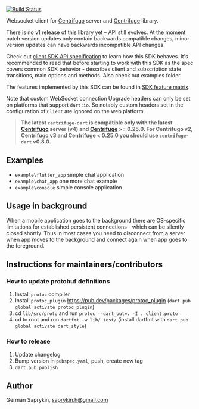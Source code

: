 [![Build Status](https://travis-ci.org/centrifugal/centrifuge-dart.svg?branch=master)](https://travis-ci.org/centrifugal/centrifuge-dart)

Websocket client for [Centrifugo](https://github.com/centrifugal/centrifugo) server and [Centrifuge](https://github.com/centrifugal/centrifuge) library. 

There is no v1 release of this library yet – API still evolves. At the moment patch version updates only contain backwards compatible changes, minor version updates can have backwards incompatible API changes.

Check out [client SDK API specification](https://centrifugal.dev/docs/transports/client_api) to learn how this SDK behaves. It's recommended to read that before starting to work with this SDK as the spec covers common SDK behavior - describes client and subscription state transitions, main options and methods. Also check out examples folder.

The features implemented by this SDK can be found in [SDK feature matrix](https://centrifugal.dev/docs/transports/client_sdk#sdk-feature-matrix).

Note that custom WebSocket connection Upgrade headers can only be set on platforms that support `dart:io`. So notably custom headers set in the configuration of `Client` are ignored on the web platform.

> **The latest `centrifuge-dart` is compatible only with the latest [Centrifugo](https://github.com/centrifugal/centrifugo) server (v4) and [Centrifuge](https://github.com/centrifugal/centrifuge) >= 0.25.0. For Centrifugo v2, Centrifugo v3 and Centrifuge < 0.25.0 you should use `centrifuge-dart` v0.8.0.**

## Examples

* `example\flutter_app` simple chat application
* `example\chat_app` one more chat example
* `example\console` simple console application

## Usage in background

When a mobile application goes to the background there are OS-specific limitations for established persistent connections - which can be silently closed shortly. Thus in most cases you need to disconnect from a server when app moves to the background and connect again when app goes to the foreground.

## Instructions for maintainers/contributors

### How to update protobuf definitions

1) Install `protoc` compiler
2) Install `protoc_plugin` https://pub.dev/packages/protoc_plugin (`dart pub global activate protoc_plugin`)
3) cd `lib/src/proto` and run `protoc --dart_out=. -I . client.proto`
4) cd to root and run `dartfmt -w lib/ test/` (install dartfmt with `dart pub global activate dart_style`)

### How to release

1) Update changelog
2) Bump version in `pubspec.yaml`, push, create new tag
3) `dart pub publish`

## Author

German Saprykin, saprykin.h@gmail.com
